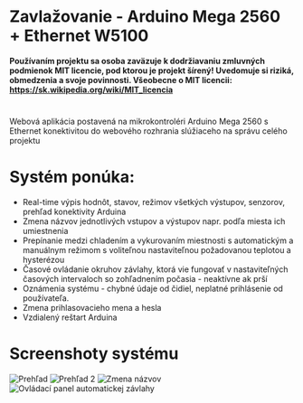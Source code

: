 # Zavlažovanie - Arduino Mega 2560 + Ethernet W5100
**Používaním projektu sa osoba zaväzuje k dodržiavaniu zmluvných podmienok MIT licencie, pod ktorou je projekt šírený! Uvedomuje si riziká, obmedzenia a svoje povinnosti. Všeobecne o MIT licencii: https://sk.wikipedia.org/wiki/MIT_licencia**
#
Webová aplikácia postavená na mikrokontroléri Arduino Mega 2560 s Ethernet konektivitou do webového rozhrania slúžiaceho na správu celého projektu
# Systém ponúka:
* Real-time výpis hodnôt, stavov, režimov všetkých výstupov, senzorov, prehľad konektivity Arduina
* Zmena názvov jednotlivých vstupov a výstupov napr. podľa miesta ich umiestnenia
* Prepínanie medzi chladením a vykurovaním miestnosti s automatickým a manuálnym režimom s voliteľnou nastaviteľnou požadovanou teplotou a hysterézou
* Časové ovládanie okruhov závlahy, ktorá vie fungovať v nastaviteľných časových intervaloch so zohľadnením počasia - neaktívne ak prší
* Oznámenia systému - chybné údaje od čidiel, neplatné prihlásenie od používateľa.
* Zmena prihlasovacieho mena a hesla
* Vzdialený reštart Arduina
# Screenshoty systému
![Prehľad](https://i.nahraj.to/f/23a7.PNG)
![Prehľad 2](https://i.nahraj.to/f/23a6.PNG)
![Zmena názvov](https://i.nahraj.to/f/23a5.PNG)
![Ovládací panel automatickej závlahy](https://i.nahraj.to/f/23a4.PNG)
